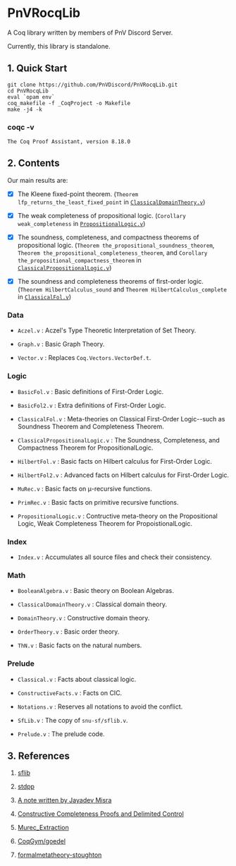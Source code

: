 # PnVRocqLib

A Coq library written by members of PnV Discord Server.

Currently, this library is standalone.

## 1. Quick Start

```
git clone https://github.com/PnVDiscord/PnVRocqLib.git
cd PnVRocqLib
eval `opam env`
coq_makefile -f _CoqProject -o Makefile
make -j4 -k
```

### coqc -v

```
The Coq Proof Assistant, version 8.18.0
```

## 2. Contents

Our main results are:

- [x] The Kleene fixed-point theorem. (`Theorem lfp_returns_the_least_fixed_point` in [`ClassicalDomainTheory.v`](theories/Math/ClassicalDomainTheory.v))

- [x] The weak completeness of propositional logic. (`Corollary weak_completeness` in [`PropositionalLogic.v`](theories/Logic/PropositionalLogic.v))

- [x] The soundness, completeness, and compactness theorems of propositional logic. (`Theorem the_propositional_soundness_theorem`, `Theorem the_propositional_completeness_theorem`, and `Corollary the_propositional_compactness_theorem` in [`ClassicalPropositionalLogic.v`](theories/Logic/ClassicalPropositionalLogic.v))

- [x] The soundness and completeness theorems of first-order logic. (`Theorem HilbertCalculus_sound` and `Theorem HilbertCalculus_complete` in [`ClassicalFol.v`](theories/Logic/ClassicalFol.v))

### Data

- `Aczel.v` : Aczel's Type Theoretic Interpretation of Set Theory.

- `Graph.v` : Basic Graph Theory.

- `Vector.v` : Replaces `Coq.Vectors.VectorDef.t`.

### Logic

- `BasicFol.v` : Basic definitions of First-Order Logic.

- `BasicFol2.v` : Extra definitions of First-Order Logic.

- `ClassicalFol.v` : Meta-theories on Classical First-Order Logic--such as Soundness Theorem and Completeness Theorem.

- `ClassicalPropositionalLogic.v` : The Soundness, Completeness, and Compactness Theorem for PropositionalLogic.

- `HilbertFol.v` : Basic facts on Hilbert calculus for First-Order Logic.

- `HilbertFol2.v` : Advanced facts on Hilbert calculus for First-Order Logic.

- `MuRec.v` : Basic facts on μ-recursive functions.

- `PrimRec.v` : Basic facts on primitive recursive functions.

- `PropositionalLogic.v` : Contructive meta-theory on the Propositional Logic, Weak Completeness Theorem for PropoistionalLogic.

### Index

- `Index.v` : Accumulates all source files and check their consistency.

### Math

- `BooleanAlgebra.v` : Basic theory on Boolean Algebras.

- `ClassicalDomainTheory.v` : Classical domain theory.

- `DomainTheory.v` : Constructive domain theory.

- `OrderTheory.v` : Basic order theory.

- `ThN.v` : Basic facts on the natural numbers.

### Prelude

- `Classical.v` : Facts about classical logic.

- `ConstructiveFacts.v` : Facts on CIC.

- `Notations.v` : Reserves all notations to avoid the conflict.

- `SfLib.v` : The copy of `snu-sf/sflib.v`.

- `Prelude.v` : The prelude code.

## 3. References

1. [sflib](https://github.com/snu-sf/sflib)

2. [stdpp](https://plv.mpi-sws.org/coqdoc/stdpp)

3. [A note written by Jayadev Misra](https://www.cs.utexas.edu/users/misra/Notes.dir/KnasterTarski.pdf)

4. [Constructive Completeness Proofs and Delimited Control](https://theses.hal.science/pastel-00530424/)

5. [Murec_Extraction](https://github.com/DmxLarchey/Murec_Extraction)

6. [CoqGym/goedel](https://github.com/princeton-vl/CoqGym/tree/master/coq_projects/goedel)

7. [formalmetatheory-stoughton](https://github.com/ernius/formalmetatheory-stoughton)
